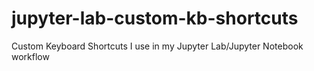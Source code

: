 # jupyter-lab-custom-kb-shortcuts
Custom Keyboard Shortcuts I use in my Jupyter Lab/Jupyter Notebook workflow
